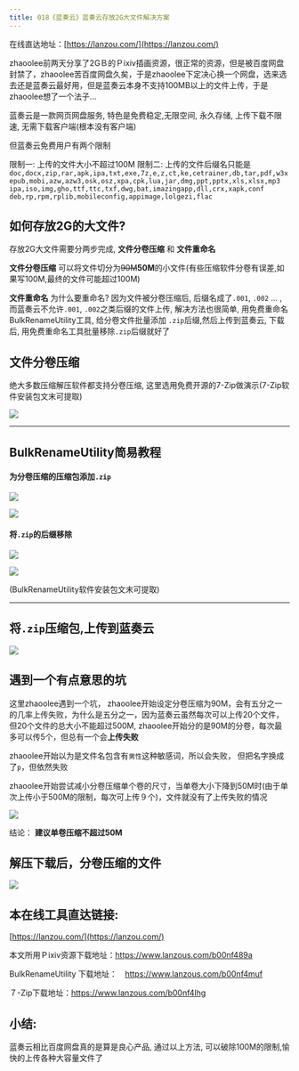 ```yaml
---
title: 018《蓝奏云》蓝奏云存放2G大文件解决方案
---
```


在线直达地址：[https://lanzou.com/](https://lanzou.com/)

zhaoolee前两天分享了2GＢ的Ｐixiv插画资源，很正常的资源，但是被百度网盘封禁了，zhaoolee苦百度网盘久矣，于是zhaoolee下定决心换一个网盘，选来选去还是蓝奏云最好用，但是蓝奏云本身不支持100MB以上的文件上传，于是zhaoolee想了一个法子...


蓝奏云是一款网页网盘服务, 特色是免费稳定,无限空间, 永久存储, 上传下载不限速, 无需下载客户端(根本没有客户端)

但蓝奏云免费用户有两个限制 

限制一: 上传的文件大小不超过100M 
限制二: 上传的文件后缀名只能是`doc,docx,zip,rar,apk,ipa,txt,exe,7z,e,z,ct,ke,cetrainer,db,tar,pdf,w3x
epub,mobi,azw,azw3,osk,osz,xpa,cpk,lua,jar,dmg,ppt,pptx,xls,xlsx,mp3
ipa,iso,img,gho,ttf,ttc,txf,dwg,bat,imazingapp,dll,crx,xapk,conf
deb,rp,rpm,rplib,mobileconfig,appimage,lolgezi,flac`

## 如何存放2G的大文件?

存放2G大文件需要分两步完成, **文件分卷压缩** 和 **文件重命名**

**文件分卷压缩** 可以将文件切分为~~90M~~**50M**的小文件(有些压缩软件分卷有误差,如果写100M,最终的文件可能超过100M)

**文件重命名** 为什么要重命名? 因为文件被分卷压缩后, 后缀名成了`.001`, `.002` ... , 而蓝奏云不允许`.001`, `.002`之类后缀的文件上传, 解决方法也很简单, 用免费重命名BulkRenameUtility工具, 给分卷文件批量添加
`.zip`后缀,然后上传到蓝奏云, 下载后, 用免费重命名工具批量移除`.zip`后缀就好了



## 文件分卷压缩

绝大多数压缩解压软件都支持分卷压缩, 这里选用免费开源的7-Zip做演示(7-Zip软件安装包文末可提取)

![](https://www.v2fy.com/asset/017-lanzou/fenjuanyasuo.gif)


---
## BulkRenameUtility简易教程

####  为分卷压缩的压缩包添加`.zip`

![](https://www.v2fy.com/asset/017-lanzou/2_zip.gif)


![](https://www.v2fy.com/asset/017-lanzou/add-dot-zip.png)

####  将`.zip`的后缀移除

![](https://www.v2fy.com/asset/017-lanzou/2_zip_299.gif)


![](https://www.v2fy.com/asset/017-lanzou/rm-zip.png)


(BulkRenameUtility软件安装包文末可提取)

---


## 将`.zip`压缩包,上传到蓝奏云

![](https://www.v2fy.com/asset/017-lanzou/2_lanzou_2.gif)

## 遇到一个有点意思的坑

这里zhaoolee遇到一个坑， zhaoolee开始设定分卷压缩为90M，会有五分之一的几率上传失败，为什么是五分之一，因为蓝奏云虽然每次可以上传20个文件，但20个文件的总大小不能超过500M, zhaoolee开始分的是90M的分卷，每次最多可以传5个，但总有一个会**上传失败**

zhaoolee开始以为是文件名包含有`男性`这种敏感词，所以会失败， 但把名字换成了`p`，但依然失败

zhaoolee开始尝试减小分卷压缩单个卷的尺寸，当单卷大小下降到50M时(由于单次上传小于500M的限制，每次可上传９个)，文件就没有了上传失败的情况

![](https://www.v2fy.com/asset/017-lanzou/43.png)

结论： **建议单卷压缩不超过50M**


## 解压下载后，分卷压缩的文件

![](https://www.v2fy.com/asset/017-lanzou/huifu.gif)



## 本在线工具直达链接:

[https://lanzou.com/](https://lanzou.com/)


本文所用Ｐixiv资源下载地址：https://www.lanzous.com/b00nf489a


BulkRenameUtility 下载地址：　https://www.lanzous.com/b00nf4muf

７-Zip下载地址：https://www.lanzous.com/b00nf4lhg



## 小结:

蓝奏云相比百度网盘真的是算是良心产品, 通过以上方法, 可以破除100M的限制,愉快的上传各种大容量文件了